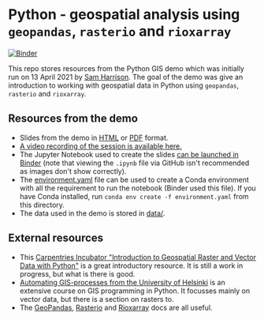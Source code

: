 # Python - geospatial analysis using `geopandas`, `rasterio` and `rioxarray`

[![Binder](https://mybinder.org/badge_logo.svg)](https://mybinder.org/v2/gh/ceeds-coding-club/python-gis-demo/HEAD?filepath=python-gis-notebook.ipynb)

This repo stores resources from the Python GIS demo which was initially run on 13 April 2021 by [Sam Harrison](https://github.com/samharrison7). The goal of the demo was give an introduction to working with geospatial data in Python using `geopandas`, `rasterio` and `rioxarray`.

## Resources from the demo

- Slides from the demo in [HTML](./python-gis-notebook.slides.html) or [PDF](./python-gis-notebook.slides.pdf) format.
- [A video recording of the session is available here.](https://ukri.zoom.us/rec/share/ZtoibIO4xgP5G-6_V7fJreY-VGoSL8BhpvJtC0xoDNNmQaL_CqsSuDAsemdnUatm.cg4hL8tZV36mWb8D?startTime=1618315604000)
- The Jupyter Notebook used to create the slides [can be launched in Binder](https://mybinder.org/v2/gh/ceeds-coding-club/python-gis-demo/HEAD?filepath=python-gis-notebook.ipynb) (note that viewing the `.ipynb` file via GitHub isn't recommended as images don't show correctly).
- The [environment.yaml](./environment.yaml) file can be used to create a Conda environment with all the requirement to run the notebook (Binder used this file). If you have Conda installed, run `conda env create -f environment.yaml` from this directory.
- The data used in the demo is stored in [data/](./data).

## External resources

- This [Carpentries Incubator "Introduction to Geospatial Raster and Vector Data with Python"](https://carpentries-incubator.github.io/geospatial-python/aio/index.html) is a great introductory resource. It is still a work in progress, but what is there is good.
- [Automating GIS-processes from the University of Helsinki](https://automating-gis-processes.github.io/site/) is an extensive course on GIS programming in Python. It focusses mainly on vector data, but there is a section on rasters to.
- The [GeoPandas](https://geopandas.org/index.html), [Rasterio](https://rasterio.readthedocs.io/en/latest/) and [Rioxarray](https://corteva.github.io/rioxarray/stable/) docs are all useful.